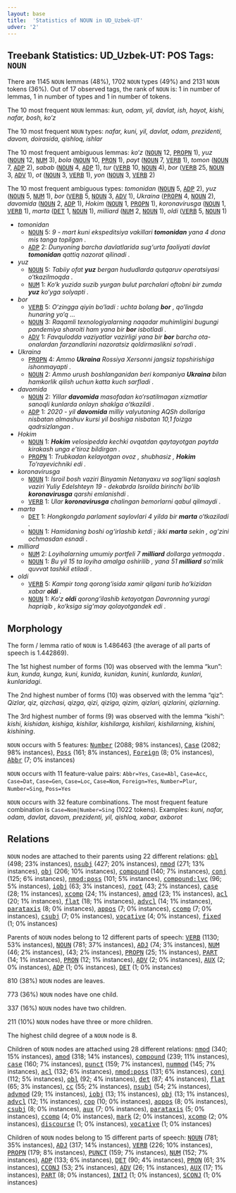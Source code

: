 ```yaml
---
layout: base
title:  'Statistics of NOUN in UD_Uzbek-UT'
udver: '2'
---
```


## Treebank Statistics: UD_Uzbek-UT: POS Tags: `NOUN`

There are 1145 `NOUN` lemmas (48%), 1702 `NOUN` types (49%) and 2131 `NOUN` tokens (36%).
Out of 17 observed tags, the rank of `NOUN` is: 1 in number of lemmas, 1 in number of types and 1 in number of tokens.

The 10 most frequent `NOUN` lemmas: <em>kun, odam, yil, davlat, ish, hayot, kishi, nafar, bosh, ko‘z</em>

The 10 most frequent `NOUN` types:  <em>nafar, kuni, yil, davlat, odam, prezidenti, davom, doirasida, qishloq, ishlar</em>

The 10 most frequent ambiguous lemmas: <em>ko‘z</em> (<tt><a href="uz_ut-pos-NOUN.html">NOUN</a></tt> 12, <tt><a href="uz_ut-pos-PROPN.html">PROPN</a></tt> 1), <em>yuz</em> (<tt><a href="uz_ut-pos-NOUN.html">NOUN</a></tt> 12, <tt><a href="uz_ut-pos-NUM.html">NUM</a></tt> 3), <em>bola</em> (<tt><a href="uz_ut-pos-NOUN.html">NOUN</a></tt> 10, <tt><a href="uz_ut-pos-PRON.html">PRON</a></tt> 1), <em>payt</em> (<tt><a href="uz_ut-pos-NOUN.html">NOUN</a></tt> 7, <tt><a href="uz_ut-pos-VERB.html">VERB</a></tt> 1), <em>tomon</em> (<tt><a href="uz_ut-pos-NOUN.html">NOUN</a></tt> 7, <tt><a href="uz_ut-pos-ADP.html">ADP</a></tt> 2), <em>sabab</em> (<tt><a href="uz_ut-pos-NOUN.html">NOUN</a></tt> 4, <tt><a href="uz_ut-pos-ADP.html">ADP</a></tt> 1), <em>tur</em> (<tt><a href="uz_ut-pos-VERB.html">VERB</a></tt> 10, <tt><a href="uz_ut-pos-NOUN.html">NOUN</a></tt> 4), <em>bor</em> (<tt><a href="uz_ut-pos-VERB.html">VERB</a></tt> 25, <tt><a href="uz_ut-pos-NOUN.html">NOUN</a></tt> 3, <tt><a href="uz_ut-pos-ADV.html">ADV</a></tt> 1), <em>ot</em> (<tt><a href="uz_ut-pos-NOUN.html">NOUN</a></tt> 3, <tt><a href="uz_ut-pos-VERB.html">VERB</a></tt> 1), <em>yon</em> (<tt><a href="uz_ut-pos-NOUN.html">NOUN</a></tt> 3, <tt><a href="uz_ut-pos-VERB.html">VERB</a></tt> 2)

The 10 most frequent ambiguous types:  <em>tomonidan</em> (<tt><a href="uz_ut-pos-NOUN.html">NOUN</a></tt> 5, <tt><a href="uz_ut-pos-ADP.html">ADP</a></tt> 2), <em>yuz</em> (<tt><a href="uz_ut-pos-NOUN.html">NOUN</a></tt> 5, <tt><a href="uz_ut-pos-NUM.html">NUM</a></tt> 1), <em>bor</em> (<tt><a href="uz_ut-pos-VERB.html">VERB</a></tt> 5, <tt><a href="uz_ut-pos-NOUN.html">NOUN</a></tt> 3, <tt><a href="uz_ut-pos-ADV.html">ADV</a></tt> 1), <em>Ukraina</em> (<tt><a href="uz_ut-pos-PROPN.html">PROPN</a></tt> 4, <tt><a href="uz_ut-pos-NOUN.html">NOUN</a></tt> 2), <em>davomida</em> (<tt><a href="uz_ut-pos-NOUN.html">NOUN</a></tt> 2, <tt><a href="uz_ut-pos-ADP.html">ADP</a></tt> 1), <em>Hokim</em> (<tt><a href="uz_ut-pos-NOUN.html">NOUN</a></tt> 1, <tt><a href="uz_ut-pos-PROPN.html">PROPN</a></tt> 1), <em>koronavirusga</em> (<tt><a href="uz_ut-pos-NOUN.html">NOUN</a></tt> 1, <tt><a href="uz_ut-pos-VERB.html">VERB</a></tt> 1), <em>marta</em> (<tt><a href="uz_ut-pos-DET.html">DET</a></tt> 1, <tt><a href="uz_ut-pos-NOUN.html">NOUN</a></tt> 1), <em>milliard</em> (<tt><a href="uz_ut-pos-NUM.html">NUM</a></tt> 2, <tt><a href="uz_ut-pos-NOUN.html">NOUN</a></tt> 1), <em>oldi</em> (<tt><a href="uz_ut-pos-VERB.html">VERB</a></tt> 5, <tt><a href="uz_ut-pos-NOUN.html">NOUN</a></tt> 1)


* <em>tomonidan</em>
  * <tt><a href="uz_ut-pos-NOUN.html">NOUN</a></tt> 5: <em>9 - mart kuni ekspeditsiya vakillari <b>tomonidan</b> yana 4 dona mis tanga topilgan .</em>
  * <tt><a href="uz_ut-pos-ADP.html">ADP</a></tt> 2: <em>Dunyoning barcha davlatlarida sug‘urta faoliyati davlat <b>tomonidan</b> qattiq nazorat qilinadi .</em>
* <em>yuz</em>
  * <tt><a href="uz_ut-pos-NOUN.html">NOUN</a></tt> 5: <em>Tabiiy ofat <b>yuz</b> bergan hududlarda qutqaruv operatsiyasi o‘tkazilmoqda .</em>
  * <tt><a href="uz_ut-pos-NUM.html">NUM</a></tt> 1: <em>Ko‘k yuzida suzib yurgan bulut parchalari oftobni bir zumda <b>yuz</b> ko‘yga solyapti .</em>
* <em>bor</em>
  * <tt><a href="uz_ut-pos-VERB.html">VERB</a></tt> 5: <em>O‘zingga qiyin bo‘ladi : uchta bolang <b>bor</b> , qo‘lingda hunaring yo‘q …</em>
  * <tt><a href="uz_ut-pos-NOUN.html">NOUN</a></tt> 3: <em>Raqamli texnologiyalarning naqadar muhimligini bugungi pandemiya sharoiti ham yana bir <b>bor</b> isbotladi .</em>
  * <tt><a href="uz_ut-pos-ADV.html">ADV</a></tt> 1: <em>Favqulodda vaziyatlar vazirligi yana bir <b>bor</b> barcha ota-onalardan farzandlarini nazoratsiz qoldirmaslikni so‘radi .</em>
* <em>Ukraina</em>
  * <tt><a href="uz_ut-pos-PROPN.html">PROPN</a></tt> 4: <em>Ammo <b>Ukraina</b> Rossiya Xersonni jangsiz topshirishiga ishonmayapti .</em>
  * <tt><a href="uz_ut-pos-NOUN.html">NOUN</a></tt> 2: <em>Ammo urush boshlanganidan beri kompaniya <b>Ukraina</b> bilan hamkorlik qilish uchun katta kuch sarfladi .</em>
* <em>davomida</em>
  * <tt><a href="uz_ut-pos-NOUN.html">NOUN</a></tt> 2: <em>Yillar <b>davomida</b> masofadan ko‘rsatilmagan xizmatlar sanoqli kunlarda onlayn shaklga o‘tkazildi .</em>
  * <tt><a href="uz_ut-pos-ADP.html">ADP</a></tt> 1: <em>2020 - yil <b>davomida</b> milliy valyutaning AQSh dollariga nisbatan almashuv kursi yil boshiga nisbatan 10,1 foizga qadrsizlangan .</em>
* <em>Hokim</em>
  * <tt><a href="uz_ut-pos-NOUN.html">NOUN</a></tt> 1: <em><b>Hokim</b> velosipedda kechki ovqatdan qaytayotgan paytda kirakash unga e’tiroz bildirgan .</em>
  * <tt><a href="uz_ut-pos-PROPN.html">PROPN</a></tt> 1: <em>Trubkadan kelayotgan ovoz , shubhasiz , <b>Hokim</b> To‘rayevichniki edi .</em>
* <em>koronavirusga</em>
  * <tt><a href="uz_ut-pos-NOUN.html">NOUN</a></tt> 1: <em>Isroil bosh vaziri Binyamin Netanyaxu va sog‘liqni saqlash vaziri Yuliy Edelshteyn 19 - dekabrda Isroilda birinchi bo‘lib <b>koronavirusga</b> qarshi emlanishdi .</em>
  * <tt><a href="uz_ut-pos-VERB.html">VERB</a></tt> 1: <em>Ular <b>koronavirusga</b> chalingan bemorlarni qabul qilmaydi .</em>
* <em>marta</em>
  * <tt><a href="uz_ut-pos-DET.html">DET</a></tt> 1: <em>Hongkongda parlament saylovlari 4 yilda bir <b>marta</b> o‘tkaziladi .</em>
  * <tt><a href="uz_ut-pos-NOUN.html">NOUN</a></tt> 1: <em>Hamidaning boshi og‘irlashib ketdi ; ikki <b>marta</b> sekin , og‘zini ochmasdan esnadi .</em>
* <em>milliard</em>
  * <tt><a href="uz_ut-pos-NUM.html">NUM</a></tt> 2: <em>Loyihalarning umumiy portfeli 7 <b>milliard</b> dollarga yetmoqda .</em>
  * <tt><a href="uz_ut-pos-NOUN.html">NOUN</a></tt> 1: <em>Bu yil 15 ta loyiha amalga oshirilib , yana 51 <b>milliard</b> so‘mlik quvvat tashkil etiladi .</em>
* <em>oldi</em>
  * <tt><a href="uz_ut-pos-VERB.html">VERB</a></tt> 5: <em>Kampir tong qorong‘isida xamir qilgani turib ho‘kizidan xabar <b>oldi</b> .</em>
  * <tt><a href="uz_ut-pos-NOUN.html">NOUN</a></tt> 1: <em>Ko‘z <b>oldi</b> qorong‘ilashib ketayotgan Davronning yuragi hapriqib , ko‘ksiga sig‘may qolayotgandek edi .</em>

## Morphology

The form / lemma ratio of `NOUN` is 1.486463 (the average of all parts of speech is 1.442869).

The 1st highest number of forms (10) was observed with the lemma “kun”: <em>kun, kunda, kunga, kuni, kunida, kunidan, kunini, kunlarda, kunlari, kunlaridagi</em>.

The 2nd highest number of forms (10) was observed with the lemma “qiz”: <em>Qizlar, qiz, qizchasi, qizga, qizi, qiziga, qizim, qizlari, qizlarini, qizlarning</em>.

The 3rd highest number of forms (9) was observed with the lemma “kishi”: <em>kishi, kishidan, kishiga, kishilar, kishilarga, kishilari, kishilarning, kishini, kishining</em>.

`NOUN` occurs with 5 features: <tt><a href="uz_ut-feat-Number.html">Number</a></tt> (2088; 98% instances), <tt><a href="uz_ut-feat-Case.html">Case</a></tt> (2082; 98% instances), <tt><a href="uz_ut-feat-Poss.html">Poss</a></tt> (161; 8% instances), <tt><a href="uz_ut-feat-Foreign.html">Foreign</a></tt> (8; 0% instances), <tt><a href="uz_ut-feat-Abbr.html">Abbr</a></tt> (7; 0% instances)

`NOUN` occurs with 11 feature-value pairs: `Abbr=Yes`, `Case=Abl`, `Case=Acc`, `Case=Dat`, `Case=Gen`, `Case=Loc`, `Case=Nom`, `Foreign=Yes`, `Number=Plur`, `Number=Sing`, `Poss=Yes`

`NOUN` occurs with 32 feature combinations.
The most frequent feature combination is `Case=Nom|Number=Sing` (1022 tokens).
Examples: <em>kuni, nafar, odam, davlat, davom, prezidenti, yil, qishloq, xabar, axborot</em>


## Relations

`NOUN` nodes are attached to their parents using 22 different relations: <tt><a href="uz_ut-dep-obl.html">obl</a></tt> (498; 23% instances), <tt><a href="uz_ut-dep-nsubj.html">nsubj</a></tt> (427; 20% instances), <tt><a href="uz_ut-dep-nmod.html">nmod</a></tt> (271; 13% instances), <tt><a href="uz_ut-dep-obj.html">obj</a></tt> (206; 10% instances), <tt><a href="uz_ut-dep-compound.html">compound</a></tt> (140; 7% instances), <tt><a href="uz_ut-dep-conj.html">conj</a></tt> (125; 6% instances), <tt><a href="uz_ut-dep-nmod-poss.html">nmod:poss</a></tt> (101; 5% instances), <tt><a href="uz_ut-dep-compound-lvc.html">compound:lvc</a></tt> (96; 5% instances), <tt><a href="uz_ut-dep-iobj.html">iobj</a></tt> (63; 3% instances), <tt><a href="uz_ut-dep-root.html">root</a></tt> (43; 2% instances), <tt><a href="uz_ut-dep-case.html">case</a></tt> (28; 1% instances), <tt><a href="uz_ut-dep-xcomp.html">xcomp</a></tt> (24; 1% instances), <tt><a href="uz_ut-dep-amod.html">amod</a></tt> (23; 1% instances), <tt><a href="uz_ut-dep-acl.html">acl</a></tt> (20; 1% instances), <tt><a href="uz_ut-dep-flat.html">flat</a></tt> (18; 1% instances), <tt><a href="uz_ut-dep-advcl.html">advcl</a></tt> (14; 1% instances), <tt><a href="uz_ut-dep-parataxis.html">parataxis</a></tt> (8; 0% instances), <tt><a href="uz_ut-dep-appos.html">appos</a></tt> (7; 0% instances), <tt><a href="uz_ut-dep-ccomp.html">ccomp</a></tt> (7; 0% instances), <tt><a href="uz_ut-dep-csubj.html">csubj</a></tt> (7; 0% instances), <tt><a href="uz_ut-dep-vocative.html">vocative</a></tt> (4; 0% instances), <tt><a href="uz_ut-dep-fixed.html">fixed</a></tt> (1; 0% instances)

Parents of `NOUN` nodes belong to 12 different parts of speech: <tt><a href="uz_ut-pos-VERB.html">VERB</a></tt> (1130; 53% instances), <tt><a href="uz_ut-pos-NOUN.html">NOUN</a></tt> (781; 37% instances), <tt><a href="uz_ut-pos-ADJ.html">ADJ</a></tt> (74; 3% instances), <tt><a href="uz_ut-pos-NUM.html">NUM</a></tt> (46; 2% instances),  (43; 2% instances), <tt><a href="uz_ut-pos-PROPN.html">PROPN</a></tt> (25; 1% instances), <tt><a href="uz_ut-pos-PART.html">PART</a></tt> (14; 1% instances), <tt><a href="uz_ut-pos-PRON.html">PRON</a></tt> (12; 1% instances), <tt><a href="uz_ut-pos-ADV.html">ADV</a></tt> (2; 0% instances), <tt><a href="uz_ut-pos-AUX.html">AUX</a></tt> (2; 0% instances), <tt><a href="uz_ut-pos-ADP.html">ADP</a></tt> (1; 0% instances), <tt><a href="uz_ut-pos-DET.html">DET</a></tt> (1; 0% instances)

810 (38%) `NOUN` nodes are leaves.

773 (36%) `NOUN` nodes have one child.

337 (16%) `NOUN` nodes have two children.

211 (10%) `NOUN` nodes have three or more children.

The highest child degree of a `NOUN` node is 8.

Children of `NOUN` nodes are attached using 28 different relations: <tt><a href="uz_ut-dep-nmod.html">nmod</a></tt> (340; 15% instances), <tt><a href="uz_ut-dep-amod.html">amod</a></tt> (318; 14% instances), <tt><a href="uz_ut-dep-compound.html">compound</a></tt> (239; 11% instances), <tt><a href="uz_ut-dep-case.html">case</a></tt> (160; 7% instances), <tt><a href="uz_ut-dep-punct.html">punct</a></tt> (159; 7% instances), <tt><a href="uz_ut-dep-nummod.html">nummod</a></tt> (145; 7% instances), <tt><a href="uz_ut-dep-acl.html">acl</a></tt> (132; 6% instances), <tt><a href="uz_ut-dep-nmod-poss.html">nmod:poss</a></tt> (131; 6% instances), <tt><a href="uz_ut-dep-conj.html">conj</a></tt> (112; 5% instances), <tt><a href="uz_ut-dep-obl.html">obl</a></tt> (92; 4% instances), <tt><a href="uz_ut-dep-det.html">det</a></tt> (87; 4% instances), <tt><a href="uz_ut-dep-flat.html">flat</a></tt> (65; 3% instances), <tt><a href="uz_ut-dep-cc.html">cc</a></tt> (55; 2% instances), <tt><a href="uz_ut-dep-nsubj.html">nsubj</a></tt> (54; 2% instances), <tt><a href="uz_ut-dep-advmod.html">advmod</a></tt> (29; 1% instances), <tt><a href="uz_ut-dep-iobj.html">iobj</a></tt> (13; 1% instances), <tt><a href="uz_ut-dep-obj.html">obj</a></tt> (13; 1% instances), <tt><a href="uz_ut-dep-advcl.html">advcl</a></tt> (12; 1% instances), <tt><a href="uz_ut-dep-cop.html">cop</a></tt> (10; 0% instances), <tt><a href="uz_ut-dep-appos.html">appos</a></tt> (8; 0% instances), <tt><a href="uz_ut-dep-csubj.html">csubj</a></tt> (8; 0% instances), <tt><a href="uz_ut-dep-aux.html">aux</a></tt> (7; 0% instances), <tt><a href="uz_ut-dep-parataxis.html">parataxis</a></tt> (5; 0% instances), <tt><a href="uz_ut-dep-ccomp.html">ccomp</a></tt> (4; 0% instances), <tt><a href="uz_ut-dep-mark.html">mark</a></tt> (2; 0% instances), <tt><a href="uz_ut-dep-xcomp.html">xcomp</a></tt> (2; 0% instances), <tt><a href="uz_ut-dep-discourse.html">discourse</a></tt> (1; 0% instances), <tt><a href="uz_ut-dep-vocative.html">vocative</a></tt> (1; 0% instances)

Children of `NOUN` nodes belong to 15 different parts of speech: <tt><a href="uz_ut-pos-NOUN.html">NOUN</a></tt> (781; 35% instances), <tt><a href="uz_ut-pos-ADJ.html">ADJ</a></tt> (317; 14% instances), <tt><a href="uz_ut-pos-VERB.html">VERB</a></tt> (226; 10% instances), <tt><a href="uz_ut-pos-PROPN.html">PROPN</a></tt> (179; 8% instances), <tt><a href="uz_ut-pos-PUNCT.html">PUNCT</a></tt> (159; 7% instances), <tt><a href="uz_ut-pos-NUM.html">NUM</a></tt> (152; 7% instances), <tt><a href="uz_ut-pos-ADP.html">ADP</a></tt> (133; 6% instances), <tt><a href="uz_ut-pos-DET.html">DET</a></tt> (90; 4% instances), <tt><a href="uz_ut-pos-PRON.html">PRON</a></tt> (61; 3% instances), <tt><a href="uz_ut-pos-CCONJ.html">CCONJ</a></tt> (53; 2% instances), <tt><a href="uz_ut-pos-ADV.html">ADV</a></tt> (26; 1% instances), <tt><a href="uz_ut-pos-AUX.html">AUX</a></tt> (17; 1% instances), <tt><a href="uz_ut-pos-PART.html">PART</a></tt> (8; 0% instances), <tt><a href="uz_ut-pos-INTJ.html">INTJ</a></tt> (1; 0% instances), <tt><a href="uz_ut-pos-SCONJ.html">SCONJ</a></tt> (1; 0% instances)


